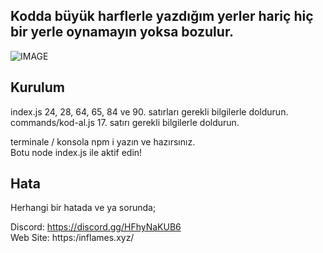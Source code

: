## Kodda büyük harflerle yazdığım yerler hariç hiç bir yerle oynamayın yoksa bozulur.

![IMAGE](https://inflames.please-fuck.me/5qbaL08dG.gif)

## Kurulum

index.js 24, 28, 64, 65, 84 ve 90. satırları gerekli bilgilerle doldurun. <br>
commands/kod-al.js 17. satırı gerekli bilgilerle doldurun.

terminale / konsola npm i yazın ve hazırsınız. <br> 
Botu node index.js ile aktif edin!

## Hata
Herhangi bir hatada ve ya sorunda;

Discord: https://discord.gg/HFhyNaKUB6 <br>
Web Site: https:/inflames.xyz/
